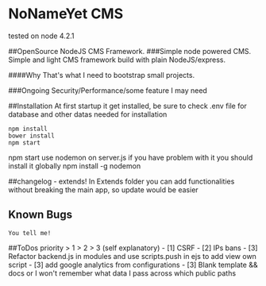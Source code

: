 # NoNameYet CMS
tested on node 4.2.1

##OpenSource NodeJS CMS Framework.
###Simple node powered CMS.
Simple and light CMS framework build with plain NodeJS/express.

####Why
That's what I need to bootstrap small projects.

###Ongoing
Security/Performance/some feature I may need

##Installation
At first startup it get installed, be sure to check .env file for database and other datas needed for installation

	npm install
	bower install
	npm start

npm start use nodemon on server.js if you have problem with it you should install it globally
	npm install -g nodemon

##changelog
	- extends!
	In Extends folder you can add functionalities without breaking the main app, so update would be easier

## Known Bugs
	You tell me!

##ToDos
	priority > 1 > 2 > 3 (self explanatory)
	- [1] CSRF
	- [2] IPs bans
	- [3] Refactor backend.js in modules and use scripts.push in ejs to add view own script
	- [3] add google analytics from configurations
	- [3] Blank template && docs or I won't remember what data I pass across which public paths
